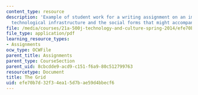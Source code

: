```yaml
---
content_type: resource
description: 'Example of student work for a writing assignment on an imagined future
  technological infrastructure and the social forms that might accompany it. '
file: /media/courses/21a-500j-technology-and-culture-spring-2014/efe70b7d32f34ea15d7bae59d4bbecf6_MIT21A_500JS14_the_grid.pdf
file_type: application/pdf
learning_resource_types:
- Assignments
ocw_type: OCWFile
parent_title: Assignments
parent_type: CourseSection
parent_uid: 8cbcdde9-acd9-c151-f6a9-80c512799763
resourcetype: Document
title: The Grid
uid: efe70b7d-32f3-4ea1-5d7b-ae59d4bbecf6
---
```

